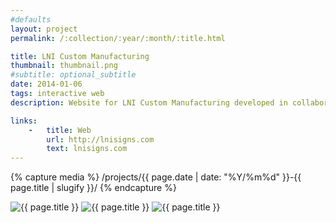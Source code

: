 ```yaml
---
#defaults
layout: project
permalink: /:collection/:year/:month/:title.html

title: LNI Custom Manufacturing
thumbnail: thumbnail.png
#subtitle: optional_subtitle
date: 2014-01-06
tags: interactive web
description: Website for LNI Custom Manufacturing developed in collaboration with [Chris Babcock.](http://babcockdesign.net) LNI designs, builds, and deploys custom shelters, signs, and facades for several municipalities and an impressive set of corporate clients like Nike, Time Warner, and Disney.

links:
    -   title: Web
        url: http://lnisigns.com
        text: lnisigns.com
---
```


<!-- set project media path -->
{% capture media %}
    /projects/{{ page.date | date: "%Y/%m%d" }}-{{ page.title | slugify }}/
{% endcapture %}
<!-- end -->

<!-- media --><img class="span8" src="{{media|strip}}lni-1.png" alt="{{ page.title }}">
<img class="span8" src="{{media|strip}}lni-2.png" alt="{{ page.title }}">
<img class="span8" src="{{media|strip}}lni-3.png" alt="{{ page.title }}">
